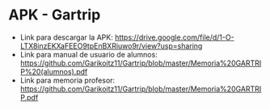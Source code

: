 # APK - Gartrip
- Link para descargar la APK: https://drive.google.com/file/d/1-O-LTX8inzEKXaFEEO9tpEnBXRiuwo9r/view?usp=sharing 
- Link para manual de usuario de alumnos: https://github.com/Garikoitz11/Gartrip/blob/master/Memoria%20GARTRIP%20(alumnos).pdf
- Link para memoria profesor: https://github.com/Garikoitz11/Gartrip/blob/master/Memoria%20GARTRIP.pdf
